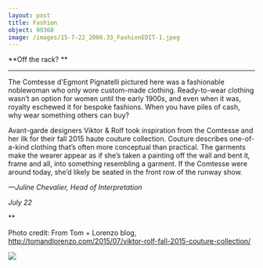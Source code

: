```yaml
---
layout: post
title: Fashion
object: 99368
image: /images/15-7-22_2006.33_FashionEDIT-1.jpeg
---
```

**Off the rack? **

****

The Comtesse d'Egmont Pignatelli pictured here was a fashionable noblewoman who only wore custom-made clothing. Ready-to-wear clothing wasn’t an option for women until the early 1900s, and even when it was, royalty eschewed it for bespoke fashions. When you have piles of cash, why wear something others can buy?

Avant-garde designers Viktor & Rolf took inspiration from the Comtesse and her ilk for their fall 2015 haute couture collection. Couture describes one-of-a-kind clothing that’s often more conceptual than practical. The garments make the wearer appear as if she’s taken a painting off the wall and bent it, frame and all, into something resembling a garment. If the Comtesse were around today, she’d likely be seated in the front row of the runway show. 

*—Juline Chevalier, Head of Interpretation*

*July 22*

**

Photo credit: From Tom + Lorenzo blog, http://tomandlorenzo.com/2015/07/viktor-rolf-fall-2015-couture-collection/

![]({{siteurl.base}}/images/15-7-22_2006.33_FashionEDIT-1.jpeg)
